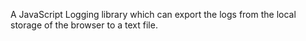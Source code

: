 A JavaScript Logging library which can export the logs from the local storage of the browser to a text file.
